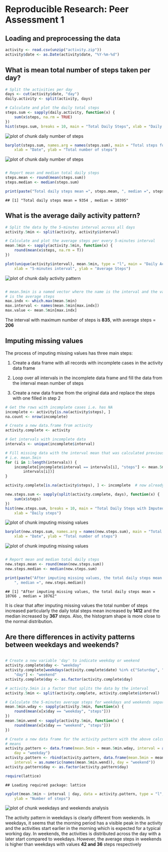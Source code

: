 # Reproducible Research: Peer Assessment 1


## Loading and preprocessing the data

```r
activity <- read.csv(unzip("activity.zip"))
activity$date <- as.Date(activity$date, "%Y-%m-%d")
```


## What is mean total number of steps taken per day?

```r
# Split the activities per day
days <- cut(activity$date, "day")
daily.activity <- split(activity, days)

# Calculate and plot the daily total steps
steps.sum <- sapply(daily.activity, function(x) {
    sum(x$steps, na.rm = TRUE)
})
hist(steps.sum, breaks = 10, main = "Total Daily Steps", xlab = "Daily steps")
```

![plot of chunk daily number of steps](figure/daily_number_of_steps1.png) 

```r
barplot(steps.sum, names.arg = names(steps.sum), main = "Total steps for each day", 
    xlab = "Date", ylab = "Total number of steps")
```

![plot of chunk daily number of steps](figure/daily_number_of_steps2.png) 

```r

# Report mean and median total daily steps
steps.mean <- round(mean(steps.sum))
steps.median <- median(steps.sum)

print(paste("Total daily steps mean =", steps.mean, ", median =", steps.median))
```

```
## [1] "Total daily steps mean = 9354 , median = 10395"
```



## What is the average daily activity pattern?

```r
# Split the data by the 5-minutes interval across all days
activity.5min <- split(activity, activity$interval)

# Calculate and plot the average steps per every 5-minutes interval
mean.5min <- sapply(activity.5min, function(x) {
    round(mean(x$steps, na.rm = T))
})

plot(unique(activity$interval), mean.5min, type = "l", main = "Daily Activity Pattern", 
    xlab = "5-minutes interval", ylab = "Average Steps")
```

![plot of chunk daily activity pattern](figure/daily_activity_pattern.png) 

```r

# mean.5min is a named vector where the name is the interval and the value
# is the average steps
max.indx <- which.max(mean.5min)
max.interval <- names(mean.5min[max.indx])
max.value <- mean.5min[max.indx]
```


The interval with maximum number of steps is **835**, with average steps = **206**

## Imputing missing values

The process of imputing missing values has three main steps:

1. Create a data frame with all records with incomplete cases in the activity data frame

2. Loop over all intervals in the incomplete data frame and fill the data from the interval mean number of steps

3. Create a new data frame from the original data and replace the steps with one filled in step 2


```r
# Get the rows with incomplete cases i.e. has NA
incomplete <- activity[is.na(activity$steps), ]
na.count <- nrow(incomplete)

# Create a new data.frame from activity
activity.complete <- activity

# Get intervals with incomplete data
intervals <- unique(incomplete$interval)

# Fill missing data with the interval mean that was calculated previously
# i.e. mean.5min
for (i in 1:length(intervals)) {
    incomplete[incomplete$interval == intervals[i], "steps"] <- mean.5min[which(names(mean.5min) == 
        intervals[i])]
}

activity.complete[is.na(activity$steps), ] <- incomplete  # now already completed

new.steps.sum <- sapply(split(activity.complete, days), function(x) {
    sum(x$steps)
})
hist(new.steps.sum, breaks = 10, main = "Total Daily Steps with Imputed Values", 
    xlab = "Daily steps")
```

![plot of chunk imputing missing values](figure/imputing_missing_values1.png) 

```r
barplot(new.steps.sum, names.arg = names(new.steps.sum), main = "Total steps for each day", 
    xlab = "Date", ylab = "Total number of steps")
```

![plot of chunk imputing missing values](figure/imputing_missing_values2.png) 

```r

# Report mean and median total daily steps
new.steps.mean <- round(mean(new.steps.sum))
new.steps.median <- median(new.steps.sum)

print(paste("After imputing missing values, the total daily steps mean =", new.steps.mean, 
    ", median =", new.steps.median))
```

```
## [1] "After imputing missing values, the total daily steps mean = 10766 , median = 10762"
```


It is clear that after imputing missing values the total number of steps increased particularly the daily total steps mean increased by **1412** and the median increased by **367** steps. Also, the histogram shape is more close to the normal distribution.


## Are there differences in activity patterns between weekdays and weekends?


```r

# Create a new variable 'day' to indicate weekday or weekend
activity.complete$day <- "weekday"
activity.complete[weekdays(activity.complete$date) %in% c("Saturday", "Sunday"), 
    "day"] <- "weekend"
activity.complete$day <- as.factor(activity.complete$day)

# activity.5min is a factor that splits the data by the interval
activity.5min <- split(activity.complete, activity.complete$interval)

# Calculate the 5-minutes average steps for weekdays and weekends separately
mean.5min.wday <- sapply(activity.5min, function(x) {
    round(mean(x[x$day == "weekday", "steps"]))
})
mean.5min.wend <- sapply(activity.5min, function(x) {
    round(mean(x[x$day == "weekend", "steps"]))
})

# Create a new data frame for the activity pattern with the above calcuated
# means
activity.pattern <- data.frame(mean.5min = mean.5min.wday, interval = as.numeric(names(mean.5min.wday)), 
    day = "weekday")
activity.pattern <- rbind(activity.pattern, data.frame(mean.5min = mean.5min.wend, 
    interval = as.numeric(names(mean.5min.wend)), day = "weekend"))
activity.pattern$day <- as.factor(activity.pattern$day)

require(lattice)
```

```
## Loading required package: lattice
```

```r
xyplot(mean.5min ~ interval | day, data = activity.pattern, type = "l", xlab = "Interval", 
    ylab = "Number of steps")
```

![plot of chunk weekdays and weekends analysis](figure/weekdays_and_weekends_analysis.png) 


The activity pattern in weekdays is clearly different from weekends. In weekdays, it seems that the morning period has a visible peak in the activity and the activities start earlier in the morning which is expected for a typical working day. In weekends, the activities is distributed across the day with a later start compared to weekdays. However, the average steps in weekends is higher than weekdays with values **42 and 36** steps respectively
